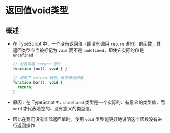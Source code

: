 # 返回值void类型

## 概述

+ 在 TypeScript 中，一个没有返回值（即没有调用 `return` 语句）的函数，其返回类型应当被标记为 `void` 而不是 `undefined`，即使它实际的值是 `undefined`

  ```js
  // 没有调用 return 语句
  function foo(): void { }

  // 调用了 return 语句，但没有返回值
  function bar(): void {
    return;
  }
  ```

+ 原因：在 TypeScript `中，undefined` 类型是一个实际的、有意义的类型值，而 `void` 才代表着空的、没有意义的类型值。

+ 因此在我们没有实际返回值时，使用 `void` 类型能更好地说明这个函数没有进行返回操作

